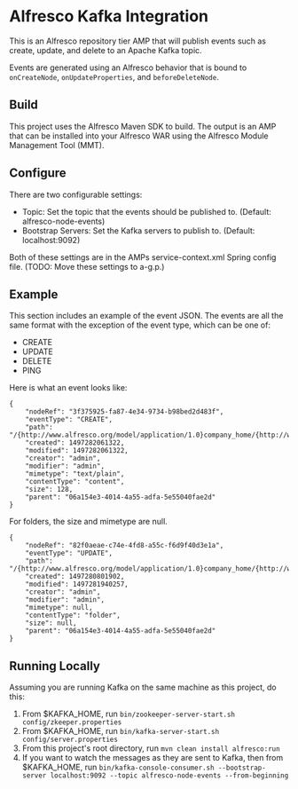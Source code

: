 # Alfresco Kafka Integration

This is an Alfresco repository tier AMP that will publish events such as create, update, and delete to an Apache Kafka
topic.

Events are generated using an Alfresco behavior that is bound to `onCreateNode`, `onUpdateProperties`, and `beforeDeleteNode`.

## Build

This project uses the Alfresco Maven SDK to build. The output is an AMP that can be installed into your Alfresco WAR
using the Alfresco Module Management Tool (MMT).

## Configure

There are two configurable settings:

* Topic: Set the topic that the events should be published to. (Default: alfresco-node-events)
* Bootstrap Servers: Set the Kafka servers to publish to. (Default: localhost:9092)

Both of these settings are in the AMPs service-context.xml Spring config file. (TODO: Move these settings to a-g.p.)

## Example

This section includes an example of the event JSON. The events are all the same format with the exception of the event
type, which can be one of:

* CREATE
* UPDATE
* DELETE
* PING

Here is what an event looks like:

    {
	    "nodeRef": "3f375925-fa87-4e34-9734-b98bed2d483f",
	    "eventType": "CREATE",
	    "path": "/{http://www.alfresco.org/model/application/1.0}company_home/{http://www.alfresco.org/model/site/1.0}sites/{http://www.alfresco.org/model/content/1.0}swsdp/{http://www.alfresco.org/model/content/1.0}documentLibrary/{http://www.alfresco.org/model/content/1.0}test/{http://www.alfresco.org/model/content/1.0}test2.txt",
        "created": 1497282061322,
        "modified": 1497282061322,
        "creator": "admin",
        "modifier": "admin",
        "mimetype": "text/plain",
        "contentType": "content",
        "size": 128,
        "parent": "06a154e3-4014-4a55-adfa-5e55040fae2d"
	}

For folders, the size and mimetype are null.

    {
    	"nodeRef": "82f0aeae-c74e-4fd8-a55c-f6d9f40d3e1a",
    	"eventType": "UPDATE",
    	"path": "/{http://www.alfresco.org/model/application/1.0}company_home/{http://www.alfresco.org/model/site/1.0}sites/{http://www.alfresco.org/model/content/1.0}swsdp/{http://www.alfresco.org/model/content/1.0}documentLibrary/{http://www.alfresco.org/model/content/1.0}test/{http://www.alfresco.org/model/content/1.0}test1",
    	"created": 1497280801902,
    	"modified": 1497281940257,
    	"creator": "admin",
    	"modifier": "admin",
    	"mimetype": null,
    	"contentType": "folder",
    	"size": null,
    	"parent": "06a154e3-4014-4a55-adfa-5e55040fae2d"
    }

## Running Locally

Assuming you are running Kafka on the same machine as this project, do this:

1. From $KAFKA_HOME, run `bin/zookeeper-server-start.sh config/zkeeper.properties`
2. From $KAFKA_HOME, run `bin/kafka-server-start.sh config/server.properties`
3. From this project's root directory, run `mvn clean install alfresco:run`
4. If you want to watch the messages as they are sent to Kafka, then from $KAFKA_HOME, run `bin/kafka-console-consumer.sh --bootstrap-server localhost:9092 --topic alfresco-node-events --from-beginning`